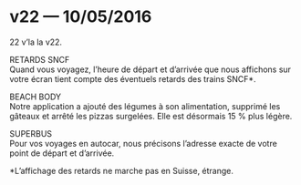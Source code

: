 # v22 — 10/05/2016

22 v’la la v22.

RETARDS SNCF<br />
Quand vous voyagez, l’heure de départ et d’arrivée que nous affichons sur votre écran tient compte des éventuels retards des trains SNCF&ast;.

BEACH BODY<br />
Notre application a ajouté des légumes à son alimentation, supprimé les gâteaux et arrêté les pizzas surgelées. Elle est désormais 15&nbsp;% plus légère.

SUPERBUS<br />
Pour vos voyages en autocar, nous précisons l’adresse exacte de votre point de départ et d’arrivée.

&ast;L’affichage des retards ne marche pas en Suisse, étrange.
